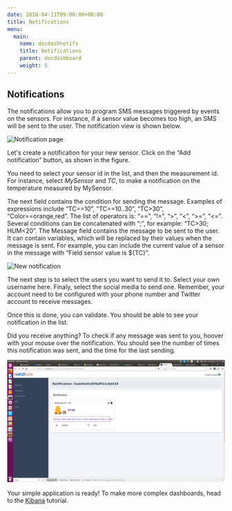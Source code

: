 ```yaml
---
date: 2018-04-11T09:00:00+00:00
title: Notifications 
menu:
  main:
    name: docdashnotifs
    title: Notifications
    parent: docdashboard
    weight: 5
---
```


Notifications
-------------

The notifications allow you to program SMS messages triggered by events on the sensors.
For instance, if a sensor value becomes too high, an SMS will be sent to the user.
The notification view is shown below.
 
![Notification page](../images/notifs.png)


Let's create a notification for your new sensor.
Click on the “Add notification” button, as shown in the figure.

You need to select your sensor id in the list, and then the measurement id.
For instance, select *MySensor* and *TC*, to make a notification on the temperature measured by MySensor.

The next field contains the condition for sending the message.
Examples of expressions include “TC==10”, “TC==10..30”, “TC>30”, “Color==orange,red”.
The list of operators is: “==”, “!=”, “>”, “<”, “>=”, “<=”.
Several conditions can be concatenated with “;”, for example: “TC>30; HUM<20”.
The Message field contains the message to be sent to the user.
It can contain variables, which will be replaced by their values when the message is sent.
For example, you can include the current value of a sensor in the message with “Field sensor value is ${TC}”.

![New notification](../images/notif_new.png)

The next step is to select the users you want to send it to.
Select your own username here.
Finaly, select the social media to send one.
Remember, your account need to be configured with your phone number and Twitter account to receive messages.

Once this is done, you can validate.
You should be able to see your notification in the list.

Did you receive anything?
To check if any message was sent to you, hoover with your mouse over the notification.
You should see the number of times this notification was sent, and the time for the last sending.

![Notification details](images/notif.png)

Your simple application is ready!
To make more complex dashboards, head to the [Kibana](kibana_tutorial.pdf) tutorial.
